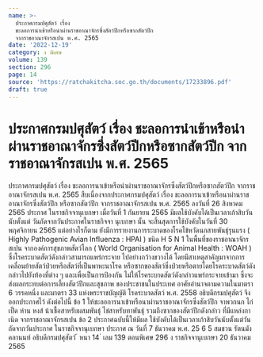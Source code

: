 ```yaml
---
name: >-
  ประกาศกรมปศุสัตว์ เรื่อง
  ชะลอการนำเข้าหรือนำผ่านราชอาณาจักรซึ่งสัตว์ปีกหรือซากสัตว์ปีก
  จากราชอาณาจักรสเปน พ.ศ. 2565
date: '2022-12-19'
category: ง พิเศษ
volume: 139
section: 296
page: 14
source: 'https://ratchakitcha.soc.go.th/documents/17233896.pdf'
draft: true
---
```


# ประกาศกรมปศุสัตว์ เรื่อง ชะลอการนำเข้าหรือนำผ่านราชอาณาจักรซึ่งสัตว์ปีกหรือซากสัตว์ปีก จากราชอาณาจักรสเปน พ.ศ. 2565

ประกาศกรมปศุสัตว์ เรื่อง ชะลอการนาเข้าหรือนำผ่านราชอาณาจักรซึ่งสัตว์ปีกหรือซากสัตว์ปีก จากราชอาณาจักรสเปน พ.ศ. 2565 สืบเนื่องจากประกาศกรมปศุสัตว์ เรื่อง ชะลอการนาเข้าหรือนาผ่านราชอาณาจักรซึ่งสัตว์ปีก หรือซากสัตว์ปีก จากราชอาณาจักรสเปน พ.ศ. 2565 ลงวันที่ 26 สิงหาคม 2565 ประกาศ ในราชกิจจานุเบกษา เมื่อวันที่ 1 กันยายน 2565 มีผลใช้บังคับได้เป็นเวลาเก้าสิบวันนับตั้งแต่ วันถัดจากวันประกาศในราชกิจจา นุเบกษา นั้น จะสิ้นสุดการใช้บังคับในวันที่ 30 พฤศจิกายน 2565 แต่อย่างไรก็ตาม ยังมีการรายงานการระบาดของโรคไข้หวัดนกสายพันธุ์รุนแรง ( Highly Pathogenic Avian Influenza : HPAI ) ชนิด H 5 N 1 ในพื้นที่ของราชอาณาจักรสเปน จากองค์การสุขภาพสัตว์โลก ( World Organisation for Animal Health : WOAH ) ซึ่งโรคระบาดสัตว์ดังกล่าวสามารถแพร่กระจาย ไปอย่างกว้างขวางได้ โดยมีสาเหตุสาคัญมาจากการเคลื่อนย้ายสัตว์ป่วยหรือสัตว์ที่เป็นพาหะนาโรค หรือซากของสัตว์ซึ่งป่วยหรือตายโดยโรคระบาดสัตว์ดังกล่าวไปยังท้องที่ต่าง ๆ และเพื่อเป็นการป้องกัน ไม่ให้โรคระบาดสัตว์ดังกล่าวแพร่กระจายเข้ามา ซึ่งจะส่งผลกระทบต่อการเลี้ยงสัตว์ปีกและสุขภาพ ของประชาชนในประเทศ อาศัยอำนาจตามความในมาตรา 6 วรรคหนึ่ง และมาตรา 33 แห่งพระราชบัญญัติ โรคระบาดสัตว์ พ.ศ. 2558 อธิบดีกรมปศุสัตว์ จึงออกประกาศไว้ ดังต่อไปนี้ ข้อ 1 ให้ชะลอการนาเข้าหรือนาผ่านราชอาณาจักรซึ่งสัตว์ปีก จาพวกนก ไก่ เป็ด ห่าน หงส์ น้าเชื้อสาหรับผสมพันธุ์ ไข่สาหรับทาพันธุ์ รวมถึงซากของสัตว์ปีกดังกล่าว ที่มีแหล่งกาเนิด จากราชอาณาจักรสเปน ข้อ 2 ประกาศฉบับนี้ให้มีผล ใช้บังคับได้เป็นเวลาเก้าสิบวันนับตั้งแต่วันถัดจากวันประกาศ ในราชกิจจานุเบกษา ประกาศ ณ วันที่ 7 ธันวาคม พ.ศ. 25 6 5 สมชวน รัตนมังคลานนท์ อธิบดีกรมปศุสัตว์ ้ หนา 14 ่ เลม 139 ตอนพิเศษ 296 ง ราชกิจจานุเบกษา 20 ธันวาคม 2565
